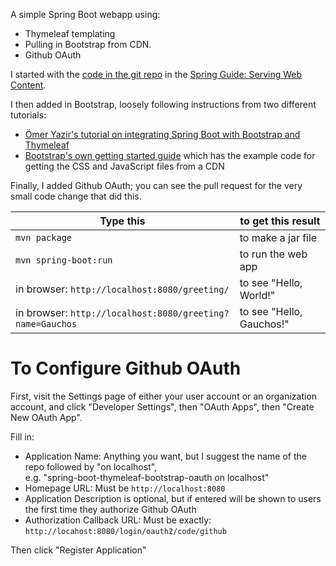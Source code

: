 

A simple Spring Boot webapp using:
* Thymeleaf templating
* Pulling in Bootstrap from CDN.
* Github OAuth

I started with the [code in the git repo](https://github.com/spring-guides/gs-serving-web-content.git) in the [Spring Guide: Serving Web Content](https://spring.io/guides/gs/serving-web-content/).

I then added in Bootstrap, loosely following instructions from two different tutorials:
* [Ömer Yazir's tutorial on integrating Spring Boot with Bootstrap and Thymeleaf](https://medium.com/@omeryazir/how-to-integrate-spring-boot-with-bootstrap-and-thymeleaf-5744fc8475d)
* [Bootstrap's own getting started guide](https://getbootstrap.com/docs/4.3/getting-started/introduction/) which has the example code for getting the CSS and JavaScript files from a CDN

Finally, I added Github OAuth; you can see the pull request for the
very small code change that did this.

| Type this | to get this result |
|-----------|------------|
| `mvn package` | to make a jar file|
| `mvn spring-boot:run` | to run the web app|
| in browser: `http://localhost:8080/greeting/` | to see "Hello, World!" |
| in browser: `http://localhost:8080/greeting?name=Gauchos` | to see "Hello, Gauchos!"

# To Configure Github OAuth

First, visit the Settings page of either your user account or an organization account,
and click "Developer Settings", then "OAuth Apps", then "Create New OAuth App".

Fill in:
* Application Name: Anything you want, but I suggest the name of the repo followed by "on localhost",<br>
   e.g. "spring-boot-thymeleaf-bootstrap-oauth on localhost"
* Homepage URL: Must be `http://localhost:8080`
* Application Description is optional, but if entered will be shown to users the first time they authorize Github OAuth
* Authorization Callback URL: Must be exactly: `http://locahost:8080/login/oauth2/code/github`

Then click "Register Application"
